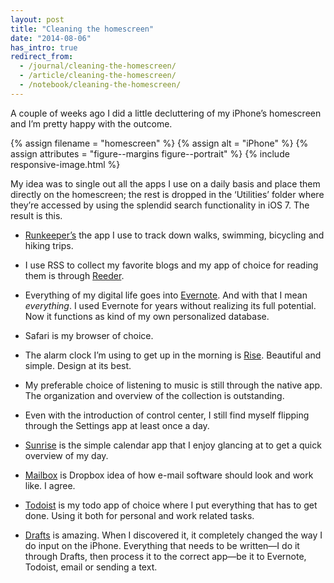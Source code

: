 ```yaml
---
layout: post
title: "Cleaning the homescreen"
date: "2014-08-06"
has_intro: true
redirect_from:
  - /journal/cleaning-the-homescreen/
  - /article/cleaning-the-homescreen/
  - /notebook/cleaning-the-homescreen/
---
```


A couple of weeks ago I did a little decluttering of my iPhone’s homescreen and I’m pretty happy with the outcome.

{% assign filename = "homescreen" %}
{% assign alt = "iPhone" %}
{% assign attributes = "figure--margins figure--portrait" %}
{% include responsive-image.html %}

My idea was to single out all the apps I use on a daily basis and place them directly on the homescreen; the rest is dropped in the ‘Utilities’ folder where they’re accessed by using the splendid search functionality in iOS 7. The result is this.

- [Runkeeper’s](http://runkeeper.com/home) the app I use to track down walks, swimming, bicycling and hiking trips.

- I use RSS to collect my favorite blogs and my app of choice for reading them is through [Reeder](http://reederapp.com/ios/).

- Everything of my digital life goes into [Evernote](https://evernote.com). And with that I mean *everything*. I used Evernote for years without realizing its full potential. Now it functions as kind of my own personalized database.

- Safari is my browser of choice.

- The alarm clock I’m using to get up in the morning is [Rise](http://www.simplebots.co/). Beautiful and simple. Design at its best.

- My preferable choice of listening to music is still through the native app. The organization and overview of the collection is outstanding.

- Even with the introduction of control center, I still find myself flipping through the Settings app at least once a day.

- [Sunrise](https://calendar.sunrise.am/) is the simple calendar app that I enjoy glancing at to get a quick overview of my day.

- [Mailbox](http://www.mailboxapp.com/) is Dropbox idea of how e-mail software should look and work like. I agree.

- [Todoist](https://en.todoist.com/) is my todo app of choice where I put everything that has to get done. Using it both for personal and work related tasks.

- [Drafts](http://agiletortoise.com/drafts/) is amazing. When I discovered it, it completely changed the way I do input on the iPhone. Everything that needs to be written—I do it through Drafts, then process it to the correct app—be it to Evernote, Todoist, email or sending a text.
